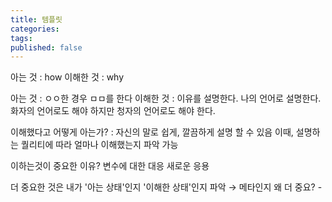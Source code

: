 ```yaml
---
title: 템플릿
categories: 
tags: 
published: false
---
```

아는 것 : how
이해한 것 :  why

아는 것 : ㅇㅇ한 경우 ㅁㅁ를 한다
이해한 것 : 이유를 설명한다. 나의 언어로 설명한다. 화자의 언어로도 해야 하지만
청자의 언어로도 해야 한다.


이해했다고 어떻게 아는가? : 자신의 말로 쉽게, 깔끔하게 설명 할 수 있음
이때, 설명하는 퀄리티에 따라 얼마나 이해했는지 파악 가능


이하는것이 중요한 이유?
변수에 대한 대응
새로운 응용

더 중요한 것은
내가 '아는 상태'인지 '이해한 상태'인지 파악 → 메타인지
왜 더 중요? -
